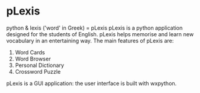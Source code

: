 # pLexis
python & lexis ('word' in Greek) = pLexis
pLexis is a python application designed for the students of English.
pLexis helps memorise and learn new vocabulary in an entertaining way. 
The main features of pLexis are:

  1. Word Cards
  2. Word Browser
  3. Personal Dictionary
  4. Crossword Puzzle
  
pLexis is a GUI application: the user interface is built with wxpython.
